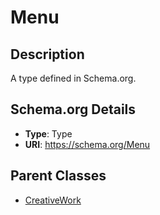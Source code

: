 # Menu

## Description
A type defined in Schema.org.

## Schema.org Details
- **Type**: Type
- **URI**: https://schema.org/Menu

## Parent Classes
- [CreativeWork](../CreativeWork.md)


